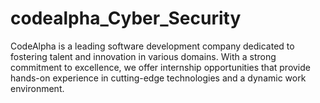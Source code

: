 # codealpha_Cyber_Security
CodeAlpha is a leading software development company dedicated to fostering talent and innovation in various domains. With a strong commitment to excellence, we offer internship opportunities that provide hands-on experience in cutting-edge technologies and a dynamic work environment.
